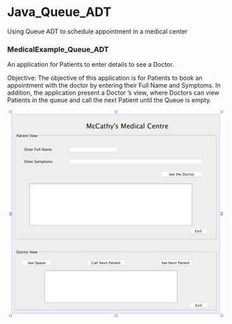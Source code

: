 # Java_Queue_ADT
Using Queue ADT to schedule appointment in a medical center 

<h3>MedicalExample_Queue_ADT</h3>
An application for Patients to enter details to see a Doctor.

Objective:
The objective of this application is for Patients to book an appointment with the doctor by entering their 
Full Name and Symptoms. In addition, the application present a Doctor ’s view, 
where Doctors can view Patients in the queue and call the next Patient until the Queue is empty.  

![Medical GUI](https://github.com/TolaTess/Java_Queue_ADT/blob/master/Image.png)
